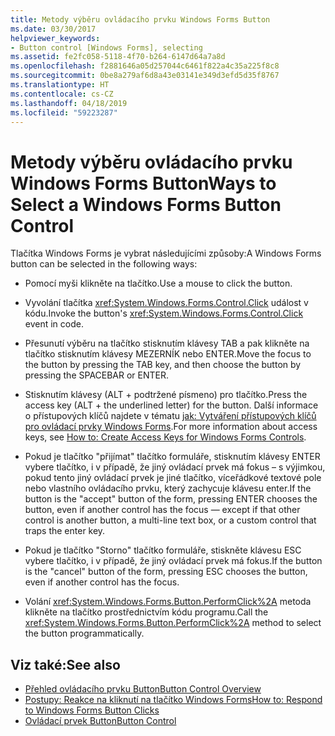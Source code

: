 ```yaml
---
title: Metody výběru ovládacího prvku Windows Forms Button
ms.date: 03/30/2017
helpviewer_keywords:
- Button control [Windows Forms], selecting
ms.assetid: fe2fc058-5118-4f70-b264-6147d64a7a8d
ms.openlocfilehash: f2881646a05d257044c6461f822a4c35a225f8c8
ms.sourcegitcommit: 0be8a279af6d8a43e03141e349d3efd5d35f8767
ms.translationtype: HT
ms.contentlocale: cs-CZ
ms.lasthandoff: 04/18/2019
ms.locfileid: "59223287"
---
```

# <a name="ways-to-select-a-windows-forms-button-control"></a><span data-ttu-id="5cac0-102">Metody výběru ovládacího prvku Windows Forms Button</span><span class="sxs-lookup"><span data-stu-id="5cac0-102">Ways to Select a Windows Forms Button Control</span></span>
<span data-ttu-id="5cac0-103">Tlačítka Windows Forms je vybrat následujícími způsoby:</span><span class="sxs-lookup"><span data-stu-id="5cac0-103">A Windows Forms button can be selected in the following ways:</span></span>  
  
-   <span data-ttu-id="5cac0-104">Pomocí myši klikněte na tlačítko.</span><span class="sxs-lookup"><span data-stu-id="5cac0-104">Use a mouse to click the button.</span></span>  
  
-   <span data-ttu-id="5cac0-105">Vyvolání tlačítka <xref:System.Windows.Forms.Control.Click> událost v kódu.</span><span class="sxs-lookup"><span data-stu-id="5cac0-105">Invoke the button's <xref:System.Windows.Forms.Control.Click> event in code.</span></span>  
  
-   <span data-ttu-id="5cac0-106">Přesunutí výběru na tlačítko stisknutím klávesy TAB a pak klikněte na tlačítko stisknutím klávesy MEZERNÍK nebo ENTER.</span><span class="sxs-lookup"><span data-stu-id="5cac0-106">Move the focus to the button by pressing the TAB key, and then choose the button by pressing the SPACEBAR or ENTER.</span></span>  
  
-   <span data-ttu-id="5cac0-107">Stisknutím klávesy (ALT + podtržené písmeno) pro tlačítko.</span><span class="sxs-lookup"><span data-stu-id="5cac0-107">Press the access key (ALT + the underlined letter) for the button.</span></span> <span data-ttu-id="5cac0-108">Další informace o přístupových klíčů najdete v tématu [jak: Vytváření přístupových klíčů pro ovládací prvky Windows Forms](how-to-create-access-keys-for-windows-forms-controls.md).</span><span class="sxs-lookup"><span data-stu-id="5cac0-108">For more information about access keys, see [How to: Create Access Keys for Windows Forms Controls](how-to-create-access-keys-for-windows-forms-controls.md).</span></span>  
  
-   <span data-ttu-id="5cac0-109">Pokud je tlačítko "přijímat" tlačítko formuláře, stisknutím klávesy ENTER vybere tlačítko, i v případě, že jiný ovládací prvek má fokus – s výjimkou, pokud tento jiný ovládací prvek je jiné tlačítko, víceřádkové textové pole nebo vlastního ovládacího prvku, který zachycuje klávesu enter.</span><span class="sxs-lookup"><span data-stu-id="5cac0-109">If the button is the "accept" button of the form, pressing ENTER chooses the button, even if another control has the focus — except if that other control is another button, a multi-line text box, or a custom control that traps the enter key.</span></span>  
  
-   <span data-ttu-id="5cac0-110">Pokud je tlačítko "Storno" tlačítko formuláře, stiskněte klávesu ESC vybere tlačítko, i v případě, že jiný ovládací prvek má fokus.</span><span class="sxs-lookup"><span data-stu-id="5cac0-110">If the button is the "cancel" button of the form, pressing ESC chooses the button, even if another control has the focus.</span></span>  
  
-   <span data-ttu-id="5cac0-111">Volání <xref:System.Windows.Forms.Button.PerformClick%2A> metoda klikněte na tlačítko prostřednictvím kódu programu.</span><span class="sxs-lookup"><span data-stu-id="5cac0-111">Call the <xref:System.Windows.Forms.Button.PerformClick%2A> method to select the button programmatically.</span></span>  
  
## <a name="see-also"></a><span data-ttu-id="5cac0-112">Viz také:</span><span class="sxs-lookup"><span data-stu-id="5cac0-112">See also</span></span>

- [<span data-ttu-id="5cac0-113">Přehled ovládacího prvku Button</span><span class="sxs-lookup"><span data-stu-id="5cac0-113">Button Control Overview</span></span>](button-control-overview-windows-forms.md)
- [<span data-ttu-id="5cac0-114">Postupy: Reakce na kliknutí na tlačítko Windows Forms</span><span class="sxs-lookup"><span data-stu-id="5cac0-114">How to: Respond to Windows Forms Button Clicks</span></span>](how-to-respond-to-windows-forms-button-clicks.md)
- [<span data-ttu-id="5cac0-115">Ovládací prvek Button</span><span class="sxs-lookup"><span data-stu-id="5cac0-115">Button Control</span></span>](button-control-windows-forms.md)
